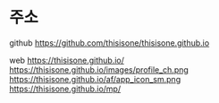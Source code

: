 # 주소

github
https://github.com/thisisone/thisisone.github.io

web
https://thisisone.github.io/
https://thisisone.github.io/images/profile_ch.png
https://thisisone.github.io/af/app_icon_sm.png
https://thisisone.github.io/mp/

